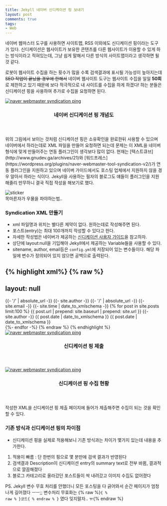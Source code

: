 ```yaml
---
title: Jekyll 네이버 신디케이션 핑 보내기
layout: post
comments: true
tags:
- Web
---
```

네이버 웹마스터 도구를 사용하면 사이트맵, RSS 이외에도 신디케이션 핑이라는 도구가 있다. 신디케이션은 웹사이트가 보유한 콘텐츠를 다른 웹사이트가 이용할 수 있게 하는 방식이라고 적혀있는데, 그냥 쉽게 말해서 다른 방식의 사이트맵이라고 생각하면 될 것 같다.

로봇이 웹사이트 수집을 하는 횟수가 많을 수록 검색결과에 표시될 가능성이 높아지는데 ~~SEO 작업이 끝났을 경우에 한해서~~ 네이버 웹사이트 도구는 웹사이트 수집을 일일 **50회** 로 제한하고 있기 때문에 보다 적극적으로 내 사이트를 수집을 하게 하겠다! 하는 분들은 신디케이션 핑을 사용하여 추가로 수집을 요청하면 된다.

<div class="row">
<div class="12u 12u$(mobile)">
<div class="item">
<a href="#" class="image fit"><img src="{{ 'assets/images/2018-03-22/1.jpg' | relative_url }}" alt="naver webmaster syndication ping"></a>
<header>
<h3>네이버 신디케이션 핑 개념도</h3>
</header>
</div>
</div>
</div>
위의 그림에서 보이는 것처럼 신디케이션 핑은 소유확인을 완료한뒤 사용할 수 있으며 네이버에서 하라는데로 XML 파일을 만들어 요청하면 되는데 문제는 이 XML을 네이버 형식에 맞게 만들어주는 연동 플러그인이 생각보다 많이 없다. 현재는 [텍스트큐브](http://www.gnudev.ga/archives/21)와 [워드프레스](https://wordpress.org/plugins/naver-webmaster-tool-syndication-v2/)가 연동 플러그인을 지원하고 있으며 네이버 가이드에서도 호스팅 업체에서 지원하지 않을 경우 알아서 하라는 식이다. Jekyll을 사용하는 필자의 블로그도 얘들이 플러그인을 지원해줄리 만무하니 결국 직접 작성을 해보기로 했다.

<img src="{{ 'assets/images/stickers/sleep.gif' | relative_url }}" alt="sticker"><br>
목마른자가 우물을 파야하는법..

### Syndication XML 만들기
- xml 파일명과 위치는 별다른 제약이 없다. 원하는데로 작성해주면 된다.
- 포스트(entry)는 최대 100개까지 작성할 수 있다고 한다.
- 자세한 작성법은 네이버가 제공하는 [신디케이션 사용자 가이드](http://webmastertool.naver.com/guide/syndi_guide.naver)을 참고하자.
- 상단에 layout:null을 기입해야 Jekyll에서 제공하는 Variable들을 사용할 수 있다.
- sitename, author, email등은 <code>config.yml</code>에 저장되어 있는 변수들이다. 해당 파일에 변수가 정의되어 있지 않으면 공백으로 출력된다.

{% highlight xml%}
{% raw %}
---
layout: null
---
<feed xmlns="http://webmastertool.naver.com">
  <!-- 피드 문서를 담고있는 카테고리 URL -->
  <id>{{- '/' | absolute_url -}}</id>
  <!-- 피드 문서를 나타내는 제목 -->
  <title>Syndication Document</title>
  <!-- 작성자 정보 -->
  <author>
    <name>{{- site.author -}}</name>
    <url>{{- '/' | absolute_url -}}</url>
    <email>{{- site.email -}}</email>
  </author>
  <!-- 신디케이션 문서 작성 시간 -->
  <updated>{{- site.time | date_to_xmlschema -}}</updated>
  <!-- 웹사이트 정보 -->
  <link rel="site" href="{{- '/' | absolute_url -}}" title="{{- site.sitename -}}"/>
  <!-- 포스팅 정보 (최대 100개, 50MB 이하로 제한) -->
  {% for post in site.posts limit:100 %}
  <entry>
    <id>
      {{ post.url | prepend: site.baseurl | prepend: site.url }}
    </id>
    <title>
      <![CDATA[ {{ post.title | xml_escape }} ]]>
    </title>
    <author>
      <name>{{- site.author -}}</name>
    </author>
    <updated>{{ post.date | date_to_xmlschema }}</updated>
    <published>{{ post.date | date_to_xmlschema }}</published>
    <link rel="via" href="{{- '/' | absolute_url -}}" title="{{- site.sitename -}}"/>
    <!-- 포스트 내용 HTML -->
    <content type="html">
    <![CDATA[
    {{ post.content }}
    ]]>
    <!-- 포스트 내용 TEXT -->
    </content>
    <summary type="text">
    <![CDATA[
    {{- post.excerpt | strip_html | truncatewords: 100 -}}
    ]]>
    </summary>
    <!-- 포스트 카테고리 -->
    <category term="category" label="category"/>
  </entry>
  {%- endfor -%}
  <!-- 삭제된 포스팅 정보 -->
  <!--
  <deleted-entry ref="http://www.syndi-example.com/bbs/board.php?bo_table=search_info&id=11" when="2016-06-26T00:10:05+09:00"/>
  -->
</feed>
{% endraw %}
{% endhighlight %}

<div class="row">
<div class="12u 12u$(mobile)">
<div class="item">
<a href="#" class="image fit"><img src="{{ 'assets/images/2018-03-22/2.png' | relative_url }}" alt="naver webmaster syndication ping"></a>
<header>
<h3>신디케이션 핑 제출</h3>
</header>
</div>
</div>
<div class="12u 12u$(mobile)">
<div class="item">
<a href="#" class="image fit"><img src="{{ 'assets/images/2018-03-22/3.png' | relative_url }}" alt="naver webmaster syndication ping"></a>
<header>
<h3>신디케이션 핑 수집 현황</h3>
</header>
</div>
</div>
</div>
작성한 XML을 신디케이션 핑 제출 페이지에 들어가 제출해주면 수집이 되는 것을 확인할 수 있다.

### 기존 방식과 신디케이션 핑의 차이점
- 신디케이션 핑을 실제로 적용해보니 기존 방식과는 차이가 몇가지 있는데 내용을 추가한다.
1. 적용이 빠름 : 단 한번의 핑으로 몇 분만에 검색 결과가 반영된다
2. 검색결과 Description이 신디케이션 entry의 summary text로 전부 바뀜, 결과적으로 깔끔해졌다
3. 블로그 카테고리로 올라갔던 포스트들이 싹 내려갔고 이미지 수집도 없어졌다

PS. Jekyll 변수 무효 처리를 안했더니 모든 포스팅을 다 긁어와서 순간 페이지가 엄청나게 길어졌다 ㅡㅡ;; 변수처리 무효화는 {% raw %}<code>{ % raw % }코드{ % endraw % }</code> 였다 잊지말자.. ㅠ{% endraw %}
